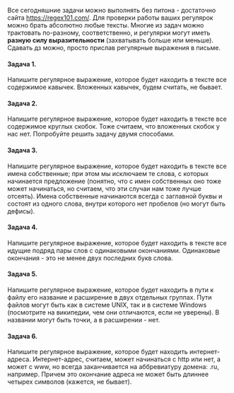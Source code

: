 Все сегодняшние задачи можно выполнять без питона - достаточно сайта https://regex101.com/. Для проверки работы ваших регулярок можно брать абсолютно любые тексты. Многие из задач можно трактовать по-разному, соответственно, и регулярки могут иметь **разную силу выразительности** (захватывать больше или меньше). Сдавать дз можно, просто прислав регулярные выражения в письме. 

#### Задача 1. 

Напишите регулярное выражение, которое будет находить в тексте все содержимое кавычек. Вложенных кавычек, будем считать, не бывает. 

#### Задача 2. 

Напишите регулярное выражение, которое будет находить в тексте все содержимое круглых скобок. Тоже считаем, что вложенных скобок у нас нет. Попробуйте решить задачу двумя способами. 

#### Задача 3. 

Напишите регулярное выражение, которое будет находить в тексте все имена собственные; при этом мы исключаем те слова, с которых начинается предложение (понятно, что с имен собственных оно тоже может начинаться, но считаем, что эти случаи нам тоже лучше отсеять). Имена собственные начинаются всегда с заглавной буквы и состоят из одного слова, внутри которого нет пробелов (но могут быть дефисы). 

#### Задача 4. 

Напишите регулярное выражение, которое будет находить в тексте все идущие подряд пары слов с одинаковыми окончаниями. Одинаковые окончания - это не менее двух последних букв слова. 

#### Задача 5. 

Напишите регулярное выражение, которое будет находить в пути к файлу его название и расширение в двух отдельных группах. Пути файлов могут быть как в системе UNIX, так и в системе Windows (посмотрите на википедии, чем они отличаются, если не уверены). В названии могут быть точки, а в расширении - нет. 

#### Задача 6. 

Напишите регулярное выражение, которое будет находить интернет-адреса. Интернет-адрес, считаем, может начинаться с http или нет, а может с www, но всегда заканчивается на аббревиатуру домена: .ru, например. Причем это окончание адреса не может быть длиннее четырех символов (кажется, не бывает). 